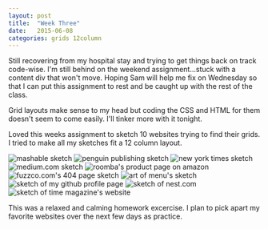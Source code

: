 ```yaml
---
layout: post
title:  "Week Three"
date:   2015-06-08
categories: grids 12column
---
```

Still recovering from my hospital stay and trying to get things back on track code-wise. I'm still behind on the weekend assignment...stuck with a content div that won't move. <!-- more -->Hoping Sam will help me fix on Wednesday so that I can put this assignment to rest and be caught up with the rest of the class.

Grid layouts make sense to my head but coding the CSS and HTML for them doesn't seem to come easily. I'll tinker more with it tonight.

Loved this weeks assignment to sketch 10 websites trying to find their grids. I tried to make all my sketches fit a 12 column layout.

![mashable sketch](/i/mashable.jpg "My Sketch of Mashable.com")
![penguin publishing sketch](/i/penguin.jpg "My Sketch of Penguin Publishing web site")
![new york times sketch](/i/nytimes.jpg "My Sketch of The New York Times web site")
![medium.com sketch](/i/medium.jpg "My Sketch of Medium.com")
![roomba's product page on amazon](/i/amazon.jpg "My Sketch of the Roomba product page on Amazon")
![fuzzco.com's 404 page sketch](/i/fuzzco.jpg "My Sketch of fuzzco.com's 404 page")
![art of menu's sketch](/i/artofmenu.jpg "My Sketch of Artofthemenu.com")
![sketch of my github profile page](/i/mygit.jpg "My sketch of my Github profile page")
![sketch of nest.com](/i/nest.jpg "My Sketch of nest.com")
![sketch of time magazine's website](/i/timemag.jpg "My Sketch of Time Magazine's web site" )

This was a relaxed and calming homework excercise. I plan to pick apart my favorite websites over the next few days as practice.
